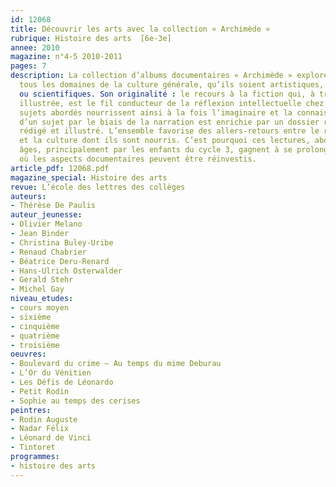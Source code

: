 ```yaml
---
id: 12068
title: Découvrir les arts avec la collection « Archimède »
rubrique: Histoire des arts  [6e-3e]
annee: 2010
magazine: n°4-5 2010-2011
pages: 7
description: La collection d’albums documentaires « Archimède » explore depuis 1992
  tous les domaines de la culture générale, qu’ils soient artistiques, historiques
  ou scientifiques. Son originalité : le recours à la fiction qui, à travers la narration
  illustrée, est le fil conducteur de la réflexion intellectuelle chez l’enfant. Les
  sujets abordés nourrissent ainsi à la fois l’imaginaire et la connaissance. La découverte
  d’un sujet par le biais de la narration est enrichie par un dossier rigoureusement
  rédigé et illustré. L’ensemble favorise des allers-retours entre le récit, la fiction
  et la culture dont ils sont nourris. C’est pourquoi ces lectures, abordées à différents
  âges, principalement par les enfants du cycle 3, gagnent à se prolonger au collège,
  où les aspects documentaires peuvent être réinvestis.
article_pdf: 12068.pdf
magazine_special: Histoire des arts
revue: L’école des lettres des collèges
auteurs:
- Thérèse De Paulis
auteur_jeunesse:
- Olivier Melano
- Jean Binder
- Christina Buley-Uribe
- Renaud Chabrier
- Béatrice Deru-Renard
- Hans-Ulrich Osterwalder
- Gerald Stehr
- Michel Gay
niveau_etudes:
- cours moyen
- sixième
- cinquième
- quatrième
- troisième
oeuvres:
- Boulevard du crime – Au temps du mime Deburau
- L’Or du Vénitien
- Les Défis de Léonardo
- Petit Rodin
- Sophie au temps des cerises
peintres:
- Rodin Auguste
- Nadar Félix
- Léonard de Vinci
- Tintoret
programmes:
- histoire des arts
---
```

